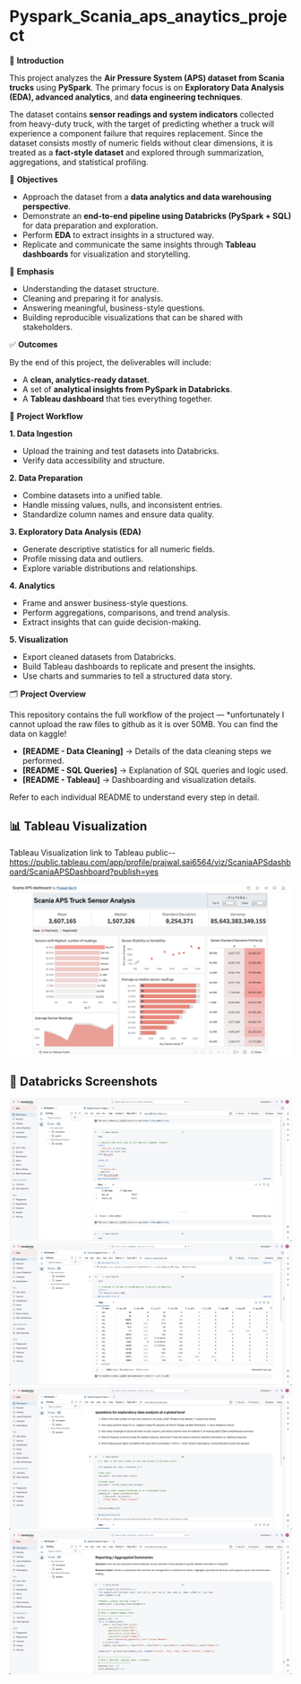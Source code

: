# Pyspark_Scania_aps_anaytics_project

📌 **Introduction**

This project analyzes the **Air Pressure System (APS) dataset from Scania trucks** using **PySpark**.
The primary focus is on **Exploratory Data Analysis (EDA), advanced analytics**, and **data engineering techniques**.

The dataset contains **sensor readings and system indicators** collected from heavy-duty truck, with the target of predicting whether a truck will experience a component failure that requires replacement. Since the dataset consists mostly of numeric fields without clear dimensions, it is treated as a **fact-style dataset** and explored through summarization, aggregations, and statistical profiling.

🎯 **Objectives**

- Approach the dataset from a **data analytics and data warehousing perspective**.
- Demonstrate an **end-to-end pipeline using Databricks (PySpark + SQL)** for data preparation and exploration.
- Perform **EDA** to extract insights in a structured way.
- Replicate and communicate the same insights through **Tableau dashboards** for visualization and storytelling.

🔑 **Emphasis**

- Understanding the dataset structure.
- Cleaning and preparing it for analysis.
- Answering meaningful, business-style questions.
- Building reproducible visualizations that can be shared with stakeholders.

✅ **Outcomes**

By the end of this project, the deliverables will include:
  - A **clean, analytics-ready dataset**.
  - A set of **analytical insights from PySpark in Databricks**.
  - A **Tableau dashboard** that ties everything together.

🔄 **Project Workflow** 

**1. Data Ingestion** 
- Upload the training and test datasets into Databricks.
- Verify data accessibility and structure.

**2. Data Preparation**
- Combine datasets into a unified table.
- Handle missing values, nulls, and inconsistent entries.
- Standardize column names and ensure data quality.

**3. Exploratory Data Analysis (EDA)**
- Generate descriptive statistics for all numeric fields.
- Profile missing data and outliers.
- Explore variable distributions and relationships.

**4. Analytics**
- Frame and answer business-style questions.
- Perform aggregations, comparisons, and trend analysis.
- Extract insights that can guide decision-making.

**5. Visualization** 
- Export cleaned datasets from Databricks.
- Build Tableau dashboards to replicate and present the insights.
- Use charts and summaries to tell a structured data story.

🗂️ **Project Overview** 

This repository contains the full workflow of the project — *unfortunately I cannot upload the raw files to github as it is over 50MB. You can find the data on kaggle!

- **[README - Data Cleaning]** → Details of the data cleaning steps we performed.  
- **[README - SQL Queries]** → Explanation of SQL queries and logic used.  
- **[README - Tableau]** → Dashboarding and visualization details.  

Refer to each individual README to understand every step in detail.


## 📊 Tableau Visualization

Tableau Visualization link to Tableau public-- https://public.tableau.com/app/profile/prajwal.sai6564/viz/ScaniaAPSdashboard/ScaniaAPSDashboard?publish=yes

![Tableau Visualization](Images/Tableau_Scania_APS_Sensor_viz.png)

## 🧪 Databricks Screenshots
![Databricks Screenshot 1](Images/Databricks_1.png)
![Databricks Screenshot 2](Images/Databricks_2.png)
![Databricks Screenshot 3](Images/Databricks_3.png)
![Databricks Screenshot 3](Images/Databricks_4.png)

